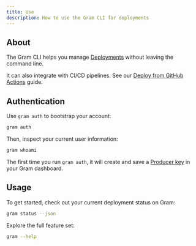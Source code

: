 ```yaml
---
title: Use
description: How to use the Gram CLI for deployments
---
```


## About

The Gram CLI helps you manage [Deployments](/docs/gram/concepts/deployments) without leaving the command line.

It can also integrate with CI/CD pipelines. See our [Deploy from GitHub Actions](/docs/gram/examples/deploy-from-github-actions) guide.

## Authentication

Use `gram auth` to bootstrap your account:

```bash
gram auth
```

Then, inspect your current user information:

```bash
gram whoami
```

The first time you run `gram auth`, it will create and save a [Producer key](/docs/gram/concepts/api-keys#producer-keys) in your Gram dashboard.

## Usage

To get started, check out your current deployment status on Gram:

```bash
gram status --json
```

Explore the full feature set:

```bash
gram --help
```
